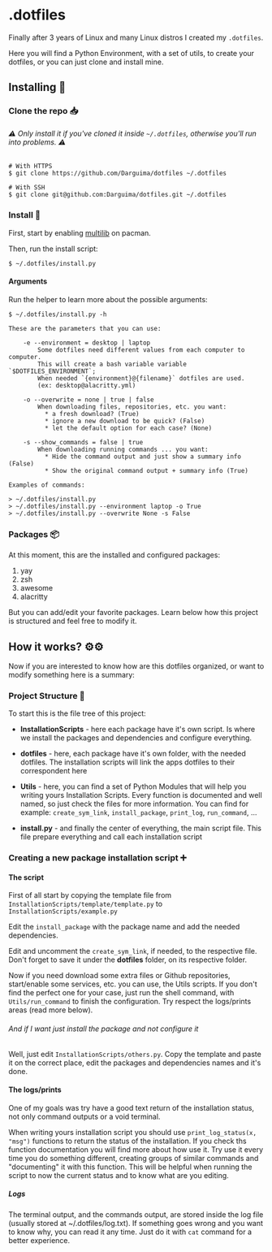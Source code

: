 # .dotfiles

Finally after 3 years of Linux and many Linux distros I created my `.dotfiles`.

Here you will find a Python Environment, with a set of utils, to create your dotfiles, or you can just clone and install mine.

## Installing 🐧

### Clone the repo 📥

###### ⚠️ Only install it if you've cloned it inside `~/.dotfiles`, otherwise you'll run into problems. ⚠️

```
# With HTTPS
$ git clone https://github.com/Darguima/dotfiles ~/.dotfiles

# With SSH
$ git clone git@github.com:Darguima/dotfiles.git ~/.dotfiles
```

### Install 🚀

First, start by enabling [multilib](https://wiki.archlinux.org/title/Official_repositories#multilib) on pacman.

Then, run the install script:

```
$ ~/.dotfiles/install.py
```

#### Arguments

Run the helper to learn more about the possible arguments:

```
$ ~/.dotfiles/install.py -h
```

```
These are the parameters that you can use:

	-e --environment = desktop | laptop
		Some dotfiles need different values from each computer to computer.
		This will create a bash variable variable `$DOTFILES_ENVIRONMENT`;
		When needed `{environment}@{filename}` dotfiles are used.
		(ex: desktop@alacritty.yml)

	-o --overwrite = none | true | false
		When downloading files, repositories, etc. you want:
		  * a fresh download? (True)
		  * ignore a new download to be quick? (False)
		  * let the default option for each case? (None)

	-s --show_commands = false | true
		When downloading running commands ... you want:
		  * Hide the command output and just show a summary info (False)
		  * Show the original command output + summary info (True)

Examples of commands:

> ~/.dotfiles/install.py
> ~/.dotfiles/install.py --environment laptop -o True
> ~/.dotfiles/install.py --overwrite None -s False
```

### Packages 📦

At this moment, this are the installed and configured packages:

1) yay
2) zsh
3) awesome
3) alacritty

But you can add/edit your favorite packages. Learn below how this project is structured and feel free to modify it.

## How it works? ⚙⚙

Now if you are interested to know how are this dotfiles organized, or want to modify something here is a summary:

### Project Structure 📂

To start this is the file tree of this project:

* __InstallationScripts__ - here each package have it's own script. Is where we install the packages and dependencies and configure everything. 

* __dotfiles__ - here, each package have it's own folder, with the needed dotfiles. The installation scripts will link the apps dotfiles to their correspondent here

* __Utils__ - here, you can find a set of Python Modules that will help you writing yours Installation Scripts. Every function is documented and well named, so just check the files for more information. You can find for example: `create_sym_link`, `install_package`, `print_log`, `run_command`, ...

* __install.py__ - and finally the center of everything, the main script file. This file prepare everything and call each installation script

### Creating a new package installation script ➕

#### The script

First of all start by copying the template file from `InstallationScripts/template/template.py` to `InstallationScripts/example.py`

Edit the `install_package` with the package name and add the needed dependencies.

Edit and uncomment the `create_sym_link`, if needed, to the respective file. Don't forget to save it under the __dotfiles__ folder, on its respective folder.

Now if you need download some extra files or Github repositories, start/enable some services, etc. you can use, the Utils scripts. If you don't find the perfect one for your case, just run the shell command, with `Utils/run_command` to finish the configuration. Try respect the logs/prints areas (read more below).

###### And if I want just install the package and not configure it

Well, just edit `InstallationScripts/others.py`. Copy the template and paste it on the correct place, edit the packages and dependencies names and it's done.

#### The logs/prints

One of my goals was try have a good text return of the installation status, not only command outputs or a void terminal.

When writing yours installation script you should use `print_log_status(x, "msg")` functions to return the status of the installation. If you check ths function documentation you will find more about how use it. Try use it every time you do something different, creating groups of similar commands and "documenting" it with this function. This will be helpful when running the script to now the current status and to know what are you editing.

##### Logs

The terminal output, and the commands output, are stored inside the log file (usually stored at ~/.dotfiles/log.txt). If something goes wrong and you want to know why, you can read it any time. Just do it with `cat` command for a better experience.


